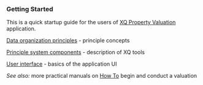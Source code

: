 ---
---
### Getting Started

This is a quick startup guide for the users of [XQ Property Valuation](http://exquance.com/products-valuation) application.


[Data organization principles](/getstarted/data.html) - principle concepts

[Principle system components](/getstarted/system.html) - description of XQ tools

[User interface](/getstarted/interface.html) - basics of the application UI



_See also:_ more practical manuals on [How To](/howto/index.html) begin and conduct a valuation 
